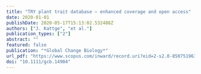 ```yaml
---
title: "TRY plant trait database – enhanced coverage and open access"
date: 2020-01-01
publishDate: 2020-05-17T15:13:02.532488Z
authors: ["J. Kattge", "et al."]
publication_types: ["2"]
abstract: ""
featured: false
publication: "*Global Change Biology*"
url_pdf: "https://www.scopus.com/inward/record.uri?eid=2-s2.0-85075196338&doi=10.1111%2fgcb.14904&partnerID=40&md5=b6245aa34a9fd211b8e05762b14d10bb"
doi: "10.1111/gcb.14904"
---
```


